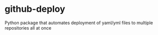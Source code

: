 # github-deploy
Python package that automates deployment of yaml/yml files to multiple repositories all at once
